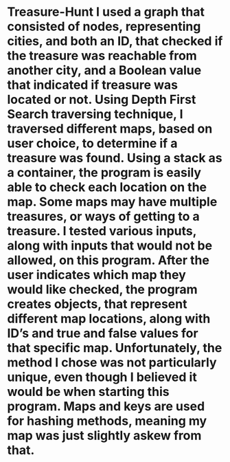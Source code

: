 # Treasure-Hunt	I used a graph that consisted of nodes, representing cities, and both an ID, that checked if the treasure was reachable from another city, and a Boolean value that indicated if treasure was located or not.  Using Depth First Search traversing technique, I traversed different maps, based on user choice, to determine if a treasure was found.  Using a stack as a container, the program is easily able to check each location on the map.  Some maps may have multiple treasures, or ways of getting to a treasure.  I tested various inputs, along with inputs that would not be allowed, on this program.  After the user indicates which map they would like checked, the program creates objects, that represent different map locations, along with ID’s and true and false values for that specific map.  Unfortunately, the method I chose was not particularly unique, even though I believed it would be when starting this program.  Maps and keys are used for hashing methods, meaning my map was just slightly askew from that.  
